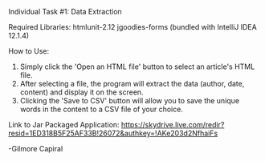 Individual Task #1: Data Extraction

Required Libraries:
htmlunit-2.12
jgoodies-forms (bundled with IntelliJ IDEA 12.1.4)

How to Use:
1. Simply click the 'Open an HTML file' button to select an article's HTML file.
2. After selecting a file, the program will extract the data (author, date, content) and display it on the screen.
3. Clicking the 'Save to CSV' button will allow you to save the unique words in the content to a CSV file of your choice.

Link to Jar Packaged Application:
https://skydrive.live.com/redir?resid=1ED318B5F25AF33B!26072&authkey=!AKe203d2NfhaiFs

-Gilmore Capiral